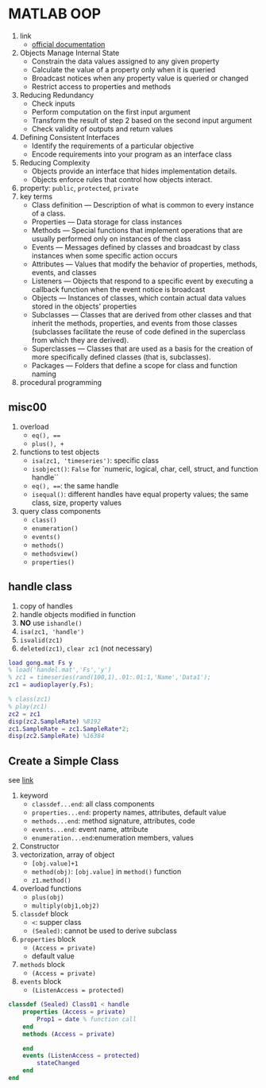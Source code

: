 # MATLAB OOP

1. link
   * [official documentation](https://www.mathworks.com/help/matlab/object-oriented-programming.html)
2. Objects Manage Internal State
   * Constrain the data values assigned to any given property
   * Calculate the value of a property only when it is queried
   * Broadcast notices when any property value is queried or changed
   * Restrict access to properties and methods
3. Reducing Redundancy
   * Check inputs
   * Perform computation on the first input argument
   * Transform the result of step 2 based on the second input argument
   * Check validity of outputs and return values
4. Defining Consistent Interfaces
   * Identify the requirements of a particular objective
   * Encode requirements into your program as an interface class
5. Reducing Complexity
   * Objects provide an interface that hides implementation details.
   * Objects enforce rules that control how objects interact.
6. property: `public`, `protected`, `private`
7. key terms
   * Class definition — Description of what is common to every instance of a class.
   * Properties — Data storage for class instances
   * Methods — Special functions that implement operations that are usually performed only on instances of the class
   * Events — Messages defined by classes and broadcast by class instances when some specific action occurs
   * Attributes — Values that modify the behavior of properties, methods, events, and classes
   * Listeners — Objects that respond to a specific event by executing a callback function when the event notice is broadcast
   * Objects — Instances of classes, which contain actual data values stored in the objects' properties
   * Subclasses — Classes that are derived from other classes and that inherit the methods, properties, and events from those classes (subclasses facilitate the reuse of code defined in the superclass from which they are derived).
   * Superclasses — Classes that are used as a basis for the creation of more specifically defined classes (that is, subclasses).
   * Packages — Folders that define a scope for class and function naming
8. procedural programming

## misc00

1. overload
   * `eq(), ==`
   * `plus(), +`
2. functions to test objects
   * `isa(zc1, 'timeseries')`: specific class
   * `isobject()`: `False` for `numeric, logical, char, cell, struct, and function handle``
   * `eq(), ==`: the same handle
   * `isequal()`: different handles have equal property values; the same class, size, property values
3. query class components
   * `class()`
   * `enumeration()`
   * `events()`
   * `methods()`
   * `methodsview()`
   * `properties()`

## handle class

1. copy of handles
2. handle objects modified in function
3. **NO** use `ishandle()`
4. `isa(zc1, 'handle')`
5. `isvalid(zc1)`
6. `deleted(zc1)`, `clear zc1` (not necessary)

```MATLAB
load gong.mat Fs y
% load('handel.mat','Fs','y')
% zc1 = timeseries(rand(100,1),.01:.01:1,'Name','Data1');
zc1 = audioplayer(y,Fs);

% class(zc1)
% play(zc1)
zc2 = zc1
disp(zc2.SampleRate) %8192
zc1.SampleRate = zc1.SampleRate*2;
disp(zc2.SampleRate) %16384
```

## Create a Simple Class

see [link](https://www.mathworks.com/help/releases/R2017b/matlab/matlab_oop/create-a-simple-class.html)

1. keyword
   * `classdef...end`: all class components
   * `properties...end`: property names, attributes, default value
   * `methods...end`: method signature, attributes, code
   * `events...end`: event name, attribute
   * `enumeration...end`:enumeration members, values
2. Constructor
3. vectorization, array of object
   * `[obj.value]+1`
   * `method(obj)`: `[obj.value]` in `method()` function
   * `z1.method()`
4. overload functions
   * `plus(obj)`
   * `multiply(obj1,obj2)`
5. `classdef` block
   * `<`: supper class
   * `(Sealed)`: cannot be used to derive subclass
6. `properties` block
   * `(Access = private)`
   * default value
7. `methods` block
   * `(Access = private)`
8. `events` block
   * `(ListenAccess = protected)`

```matlab
classdef (Sealed) Class01 < handle
    properties (Access = private)
        Prop1 = date % function call
    end
    methods (Access = private)

    end
    events (ListenAccess = protected)
        stateChanged
    end
end
```
